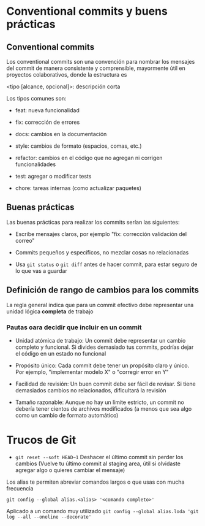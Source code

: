# Conventional commits y buens prácticas

## Conventional commits

Los conventional commits son una convención para nombrar los mensajes del commit de manera consistente y comprensible, mayormente útil en proyectos colaborativos, donde la estructura es </br>

<tipo [alcance, opcional]>: descripción corta

Los tipos comunes son:

- feat: nueva funcionalidad

- fix: corrección de errores

- docs: cambios en la documentación

- style: cambios de formato (espacios, comas, etc.)

- refactor: cambios en el código que no agregan ni corrigen funcionalidades

- test: agregar o modificar tests

- chore: tareas internas (como actualizar paquetes)

## Buenas prácticas 

Las buenas prácticas para realizar los commits serían las siguientes:

- Escribe mensajes claros, por ejemplo "fix: corrección validación del correo" 

- Commits pequeños y específicos, no mezclar cosas no relacionadas

- Usa `git status` o `git diff` antes de hacer commit, para estar seguro de lo que vas a guardar

## Definición de rango de cambios para los commits

La regla general indica que para un commit efectivo debe representar una unidad lógica **completa** de trabajo

### Pautas oara decidir que incluir en un commit

- Unidad atómica de trabajo: Un commit debe representar un cambio completo y funcional. Si divides demasiado tus commits, podrías dejar el código en un estado no funcional

- Propósito único: Cada commit debe tener un propósito claro y único. Por ejemplo, "implementar modelo X" o "corregir error en Y"

- Facilidad de revisión: Un buen commit debe ser fácil de revisar. Si tiene demasiados cambios no relacionados, dificultará la revisión

- Tamaño razonable: Aunque no hay un límite estricto, un commit no debería tener cientos de archivos modificados (a menos que sea algo como un cambio de formato automático)

# Trucos de Git

-  `git reset --soft HEAD~1` Deshacer el último commit sin perder los cambios (Vuelve tu último commit al staging area, útil si olvidaste agregar algo o quieres cambiar el mensaje)

Los alias te permiten abreviar comandos largos o que usas con mucha frecuencia </br>

`git config --global alias.<alias> '<comando completo>'` </br>

Aplicado a un comando muy utilizado `git config --global alias.loda 'git log --all --oneline --decorate'`

